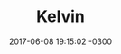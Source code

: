 ---
layout: drawing
title:  "Kelvin"
date:   2017-06-08 19:15:02 -0300
slug: kelvinstory
material: marcadores y tinta sobre papel bristol
dimensiones: n/a
format: jpg
categories:
 - drawing

---